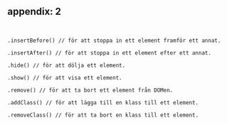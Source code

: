 ##  appendix: 2

<pre><code class="javascript">

.insertBefore() // för att stoppa in ett element framför ett annat.

.insertAfter() // för att stoppa in ett element efter ett annat.

.hide() // för att dölja ett element.

.show() // för att visa ett element.

.remove() // för att ta bort ett element från DOMen.

.addClass() // för att lägga till en klass till ett element.

.removeClass() // för att ta bort en klass till ett element.

</code></pre>